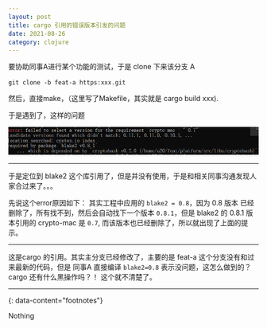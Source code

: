 ```yaml
---
layout: post
title: cargo 引用的错误版本引发的问题
date: 2021-08-26
category: clojure
---
```



要协助同事A进行某个功能的测试，于是 clone 下来该分支 A 

```shell
git clone -b feat-a https:xxx.git
```

然后，直接make，（这里写了Makefile，其实就是 cargo build xxx).

于是遇到了，这样的问题

![image](https://raw.githubusercontent.com/zTgx/zTgx.github.io/master/_images/2021/08/crpyto.mac.png) 

***

于是定位到 blake2 这个库引用了，但是并没有使用，于是和相关同事沟通发现人家合过来了。。。

先说这个error原因如下：
其实工程中应用的 `blake2 = 0.8`，因为 0.8 版本 已经删除了，所有找不到，然后会自动找下一个版本 `0.8.1`，但是 blake2 的 0.8.1 版本引用的 crypto-mac 是 `0.7`, 而该版本也已经删除了，所以就出现了上面的提示。

*** 

这是cargo 的引用。其实主分支已经修改了，主要的是 feat-a 这个分支没有和过来最新的代码，但是 同事A 直接编译 `blake2=0.8` 表示没问题，这怎么做到的？ cargo 还有什么黑操作吗？！
这个就不清楚了。

---
{: data-content="footnotes"}

Nothing 

